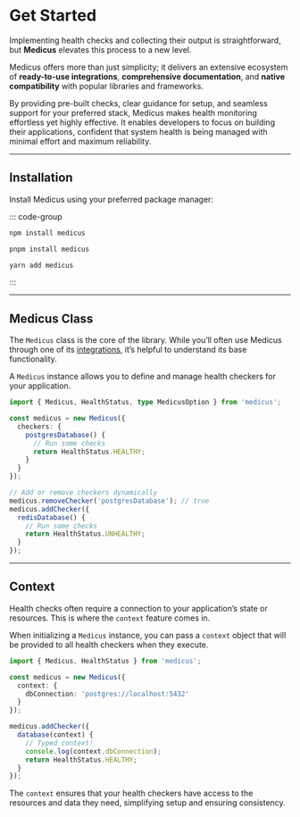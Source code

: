 # Get Started

Implementing health checks and collecting their output is straightforward, but **Medicus** elevates this process to a new level.

Medicus offers more than just simplicity; it delivers an extensive ecosystem of **ready-to-use integrations**, **comprehensive documentation**, and **native compatibility** with popular libraries and frameworks.

By providing pre-built checks, clear guidance for setup, and seamless support for your preferred stack, Medicus makes health monitoring effortless yet highly effective. It enables developers to focus on building their applications, confident that system health is being managed with minimal effort and maximum reliability.

---

## Installation

Install Medicus using your preferred package manager:

::: code-group

```sh [npm]
npm install medicus
```

```sh [pnpm]
pnpm install medicus
```

```sh [yarn]
yarn add medicus
```

:::

---

## Medicus Class

The `Medicus` class is the core of the library. While you’ll often use Medicus through one of its [integrations](./integrations/index.md), it’s helpful to understand its base functionality.

A `Medicus` instance allows you to define and manage health checkers for your application.

```ts
import { Medicus, HealthStatus, type MedicusOption } from 'medicus';

const medicus = new Medicus({
  checkers: {
    postgresDatabase() {
      // Run some checks
      return HealthStatus.HEALTHY;
    }
  }
});

// Add or remove checkers dynamically
medicus.removeChecker('postgresDatabase'); // true
medicus.addChecker({
  redisDatabase() {
    // Run some checks
    return HealthStatus.UNHEALTHY;
  }
});
```

---

## Context

Health checks often require a connection to your application’s state or resources. This is where the `context` feature comes in.

When initializing a `Medicus` instance, you can pass a `context` object that will be provided to all health checkers when they execute.

```ts
import { Medicus, HealthStatus } from 'medicus';

const medicus = new Medicus({
  context: {
    dbConnection: 'postgres://localhost:5432'
  }
});

medicus.addChecker({
  database(context) {
    // Typed context!
    console.log(context.dbConnection);
    return HealthStatus.HEALTHY;
  }
});
```

The `context` ensures that your health checkers have access to the resources and data they need, simplifying setup and ensuring consistency.

